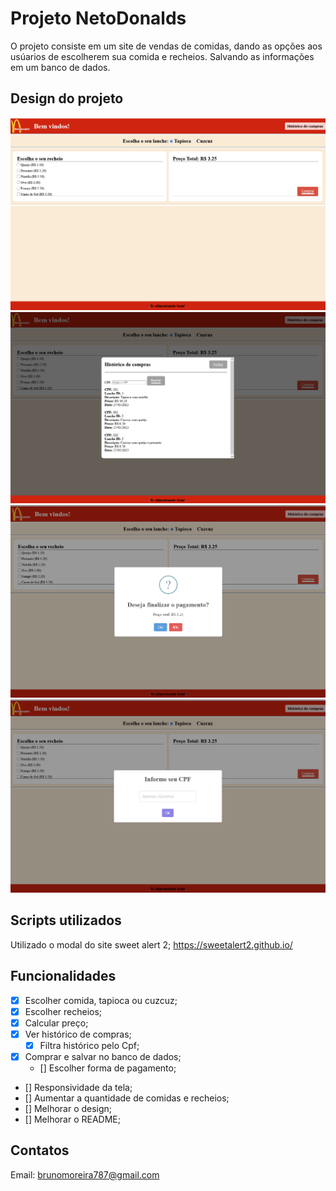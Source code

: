 # Projeto NetoDonalds

O projeto consiste em um site de vendas de comidas, dando as opções aos usúarios de escolherem sua comida e recheios. Salvando as informações em um banco de dados.

## Design do projeto

![alt text](image.png)
![alt text](image-1.png)
![alt text](image-2.png)
![alt text](image-3.png)

## Scripts utilizados

Utilizado o modal do site sweet alert 2;
https://sweetalert2.github.io/



## Funcionalidades

- [x] Escolher comida, tapioca ou cuzcuz;
- [x] Escolher recheios;
- [x] Calcular preço;
- [x] Ver histórico de compras;
    - [x] Filtra histórico pelo Cpf;
- [x] Comprar e salvar no banco de dados;
    - [] Escolher forma de pagamento;
- [] Responsividade da tela;
- [] Aumentar a quantidade de comidas e recheios;
- [] Melhorar o design;
- [] Melhorar o README;

## Contatos

Email: brunomoreira787@gmail.com